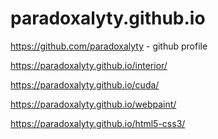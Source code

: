 # paradoxalyty.github.io

https://github.com/paradoxalyty - github profile

https://paradoxalyty.github.io/interior/

https://paradoxalyty.github.io/cuda/

https://paradoxalyty.github.io/webpaint/

https://paradoxalyty.github.io/html5-css3/
